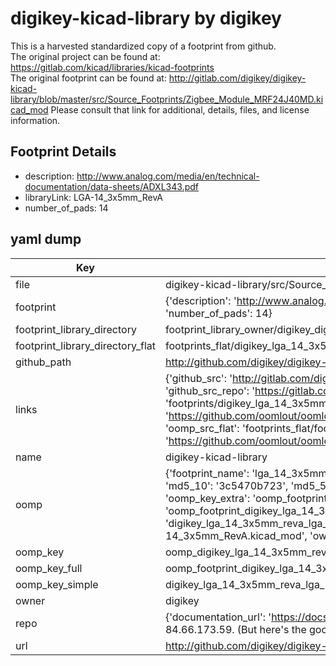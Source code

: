 # digikey-kicad-library by digikey  
This is a harvested standardized copy of a footprint from github.  
The original project can be found at:  
https://gitlab.com/kicad/libraries/kicad-footprints  
The original footprint can be found at:
http://gitlab.com/digikey/digikey-kicad-library/blob/master/src/Source_Footprints/Zigbee_Module_MRF24J40MD.kicad_mod
Please consult that link for additional, details, files, and license information.  
## Footprint Details
* description: http://www.analog.com/media/en/technical-documentation/data-sheets/ADXL343.pdf  
* libraryLink: LGA-14_3x5mm_RevA  
* number_of_pads: 14  
## yaml dump  
| Key | Value |  
| --- | --- |  
| file | digikey-kicad-library/src/Source_Footprints/LGA-14_3x5mm_RevA.kicad_mod |  
| footprint | {'description': 'http://www.analog.com/media/en/technical-documentation/data-sheets/ADXL343.pdf', 'libraryLink': 'LGA-14_3x5mm_RevA', 'number_of_pads': 14} |  
| footprint_library_directory | footprint_library_owner/digikey_digikey-kicad-library |  
| footprint_library_directory_flat | footprints_flat/digikey_lga_14_3x5mm_reva_lga_14_3x5mm_reva/working |  
| github_path | http://github.com/digikey/digikey-kicad-library/blob/master/src/Source_Footprints/LGA-14_3x5mm_RevA.kicad_mod |  
| links | {'github_src': 'http://gitlab.com/digikey/digikey-kicad-library/blob/master/src/Source_Footprints/Zigbee_Module_MRF24J40MD.kicad_mod', 'github_src_repo': 'https://gitlab.com/kicad/libraries/kicad-footprints', 'oomp_bot': 'footprints/digikey_lga_14_3x5mm_reva_lga_14_3x5mm_reva/working', 'oomp_bot_github': 'https://github.com/oomlout/oomlout_oomp_footprint_bot/tree/main/footprints/digikey_lga_14_3x5mm_reva_lga_14_3x5mm_reva/working', 'oomp_src_flat': 'footprints_flat/footprints_flat/digikey_lga_14_3x5mm_reva_lga_14_3x5mm_reva/working', 'oomp_src_flat_github': 'https://github.com/oomlout/oomlout_oomp_footprint_src/tree/main/footprints_flat/digikey_lga_14_3x5mm_reva_lga_14_3x5mm_reva/working'} |  
| name | digikey-kicad-library |  
| oomp | {'footprint_name': 'lga_14_3x5mm_reva', 'library_name': 'lga_14_3x5mm_reva_kicad_mod', 'md5': '3c5470b7233956e7d64e0611dcee231f', 'md5_10': '3c5470b723', 'md5_5': '3c547', 'md5_6': '3c5470', 'oomp_key': 'oomp_digikey_lga_14_3x5mm_reva_lga_14_3x5mm_reva', 'oomp_key_extra': 'oomp_footprint_digikey_lga_14_3x5mm_reva_lga_14_3x5mm_reva', 'oomp_key_full': 'oomp_footprint_digikey_lga_14_3x5mm_reva_lga_14_3x5mm_reva_3c5470', 'oomp_key_simple': 'digikey_lga_14_3x5mm_reva_lga_14_3x5mm_reva', 'original_filename': 'digikey-kicad-library/src/Source_Footprints/LGA-14_3x5mm_RevA.kicad_mod', 'owner_name': 'digikey'} |  
| oomp_key | oomp_digikey_lga_14_3x5mm_reva_lga_14_3x5mm_reva |  
| oomp_key_full | oomp_footprint_digikey_lga_14_3x5mm_reva_lga_14_3x5mm_reva |  
| oomp_key_simple | digikey_lga_14_3x5mm_reva_lga_14_3x5mm_reva |  
| owner | digikey |  
| repo | {'documentation_url': 'https://docs.github.com/rest/overview/resources-in-the-rest-api#rate-limiting', 'message': "API rate limit exceeded for 84.66.173.59. (But here's the good news: Authenticated requests get a higher rate limit. Check out the documentation for more details.)"} |  
| url | http://github.com/digikey/digikey-kicad-library |  

